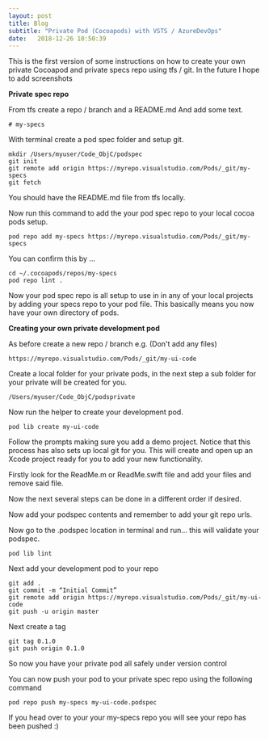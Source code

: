 ```yaml
---
layout: post
title: Blog
subtitle: "Private Pod (Cocoapods) with VSTS / AzureDevOps"
date:   2018-12-26 10:50:39
---
```


This is the first version of some instructions on how to create your own private Cocoapod and private specs repo using tfs / git.
In the future I hope to add screenshots

**Private spec repo**

From tfs create a repo / branch and a README.md
And add some text.
```linenos
# my-specs
```

With terminal create a pod spec folder and setup git.

```linenos
mkdir /Users/myuser/Code_ObjC/podspec
git init
git remote add origin https://myrepo.visualstudio.com/Pods/_git/my-specs
git fetch
```

You should have the README.md file from tfs locally.

Now run this command to add the your pod spec repo to your local cocoa pods setup.

```linenos
pod repo add my-specs https://myrepo.visualstudio.com/Pods/_git/my-specs
```

You can confirm this by …

```linenos
cd ~/.cocoapods/repos/my-specs
pod repo lint .
```

Now your pod spec repo is all setup to use in in any of your local projects by adding your specs repo to your pod file. This basically means you now have your own directory of pods.

**Creating your own private development pod**

As before create a new repo / branch e.g. (Don't add any files)

```linenos
https://myrepo.visualstudio.com/Pods/_git/my-ui-code
```

Create a local folder for your private pods, in the next step a sub folder for your private will be created for you.

```linenos
/Users/myuser/Code_ObjC/podsprivate
```

Now run the helper to create your development pod.

```linenos
pod lib create my-ui-code
```

Follow the prompts making sure you add a demo project.
Notice that this process has also sets up local git for you.
This will create and open up an Xcode project ready for you to add your new functionality.

Firstly look for the ReadMe.m or ReadMe.swift file and add your files and remove said file.

Now the next several steps can be done in a different order if desired.

Now add your podspec contents and remember to add your git repo urls.

Now go to the .podspec location in terminal and run… this will validate your podspec.

```linenos
pod lib lint 
```

Next add your development pod to your repo

```linenos
git add .
git commit -m “Initial Commit”
git remote add origin https://myrepo.visualstudio.com/Pods/_git/my-ui-code
git push -u origin master
```

Next create a tag

```linenos
git tag 0.1.0
git push origin 0.1.0
```

So now you have your private pod all safely under version control

You can now push your pod to your private spec repo using the following command

```linenos
pod repo push my-specs my-ui-code.podspec
```

If you head over to your your my-specs repo you will see your repo has been pushed :)

